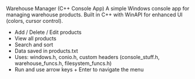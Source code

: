 Warehouse Manager (C++ Console App)
A simple Windows console app for managing warehouse products. Built in C++ with WinAPI for enhanced UI (colors, cursor control).
- Add / Delete / Edit products
- View all products
- Search and sort
- Data saved in products.txt
- Uses: windows.h, conio.h, custom headers (console_stuff.h, warehouse_funcs.h, filesystem_funcs.h)
- Run and use arrow keys + Enter to navigate the menu
